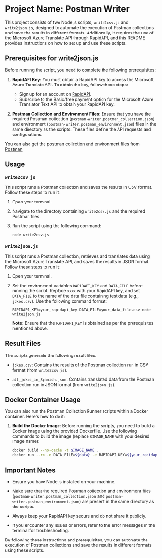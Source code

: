 # Project Name: Postman Writer

This project consists of two Node.js scripts, `write2csv.js` and `write2json.js`, designed to automate the execution of Postman collections and save the results in different formats. Additionally, it requires the use of the Microsoft Azure Translate API through RapidAPI, and this README provides instructions on how to set up and use these scripts.

## Prerequisites for write2json.js

Before running the script, you need to complete the following prerequisites:

1. **RapidAPI Key**: You must obtain a RapidAPI key to access the Microsoft Azure Translate API. To obtain the key, follow these steps:
   - Sign up for an account on [RapidAPI](https://rapidapi.com/microsoft-azure-org-microsoft-cognitive-services/api/microsoft-translator-text).
   - Subscribe to the Basic/free payment option for the Microsoft Azure Translator Text API to obtain your RapidAPI key.

2. **Postman Collection and Environment Files**: Ensure that you have the required Postman collection (`postman-writer.postman_collection.json`) and environment (`postman-writer.postman_environment.json`) files in the same directory as the scripts. These files define the API requests and configurations.

You can also get the postman collection and environment files from [Postman](https://www.postman.com/ganymede-belters/workspace/project-j3/collection/14728322-91c2fb5b-9b89-4b1a-9759-3e69fe3ad193?action=share&creator=14728322&active-environment=14728322-2eb454c6-06a4-4f28-861e-b1cc442a1bdb)

## Usage

### `write2csv.js`

This script runs a Postman collection and saves the results in CSV format. Follow these steps to run it:

1. Open your terminal.

2. Navigate to the directory containing `write2csv.js` and the required Postman files.

3. Run the script using the following command:
   ```
   node write2csv.js
   ```

### `write2json.js`

This script runs a Postman collection, retrieves and translates data using the Microsoft Azure Translate API, and saves the results in JSON format. Follow these steps to run it:

1. Open your terminal.

2. Set the environment variables `RAPIDAPI_KEY` and `DATA_FILE` before running the script. Replace `xxxx` with your RapidAPI key, and set `DATA_FILE` to the name of the data file containing test data (e.g., `jokes.csv`). Use the following command format:
   ```
   RAPIDAPI_KEY=your_rapidapi_key DATA_FILE=your_data_file.csv node write2json.js
   ```

   **Note:** Ensure that the `RAPIDAPI_KEY` is obtained as per the prerequisites mentioned above.

## Result Files

The scripts generate the following result files:

- `jokes.csv`: Contains the results of the Postman collection run in CSV format (from `write2csv.js`).

- `all_jokes_in_Spanish.json`: Contains translated data from the Postman collection run in JSON format (from `write2json.js`).

## Docker Container Usage

You can also run the Postman Collection Runner scripts within a Docker container. Here's how to do it:

1. **Build the Docker Image**: Before running the scripts, you need to build a Docker image using the provided Dockerfile. Use the following commands to build the image (replace `$IMAGE_NAME` with your desired image name):

   ```bash
   docker build --no-cache -t $IMAGE_NAME .
   docker run --rm -e DATA_FILE=${data} -e RAPIDAPI_KEY=${your_rapidapi_key} -v "$(pwd):/app" ${IMAGE_NAME}
   ```

## Important Notes

- Ensure you have Node.js installed on your machine.

- Make sure that the required Postman collection and environment files (`postman-writer.postman_collection.json` and `postman-writer.postman_environment.json`) are present in the same directory as the scripts.

- Always keep your RapidAPI key secure and do not share it publicly.

- If you encounter any issues or errors, refer to the error messages in the terminal for troubleshooting.

By following these instructions and prerequisites, you can automate the execution of Postman collections and save the results in different formats using these scripts.